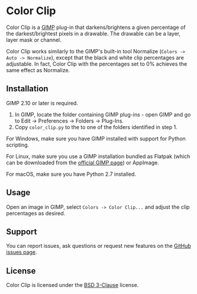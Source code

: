 Color Clip
==========

Color Clip is a [GIMP](https://www.gimp.org/) plug-in that darkens/brightens a
given percentage of the darkest/brightest pixels in a drawable. The drawable can
be a layer, layer mask or channel.

Color Clip works similarly to the GIMP's built-in tool Normalize
(`Colors -> Auto -> Normalize`), except that the black and white clip percentages
are adjustable. In fact, Color Clip with the percentages set to 0% achieves the
same effect as Normalize.


Installation
------------

GIMP 2.10 or later is required.

1. In GIMP, locate the folder containing GIMP plug-ins - open GIMP and go to Edit → Preferences → Folders → Plug-Ins.
2. Copy `color_clip.py` to the to one of the folders identified in step 1.

For Windows, make sure you have GIMP installed with support for Python scripting.

For Linux, make sure you use a GIMP installation bundled as Flatpak (which can be downloaded from the [official GIMP page](https://www.gimp.org/downloads/)) or AppImage.

For macOS, make sure you have Python 2.7 installed.


Usage
-----

Open an image in GIMP, select `Colors -> Color Clip...` and adjust the clip percentages as desired.


Support
-------

You can report issues, ask questions or request new features on the [GitHub issues page](https://github.com/khalim19/gimp-plugin-color-clip/issues).


License
-------

Color Clip is licensed under the [BSD 3-Clause](LICENSE) license.
